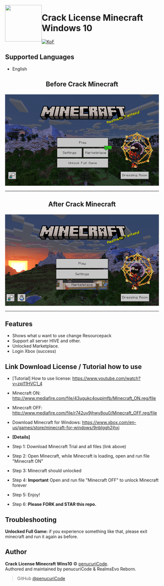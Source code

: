 <a href="https://dsc.gg/kof/"><img width="120" height="120" align="left" style="float: left" src="https://cdn.pixabay.com/photo/2016/11/11/14/49/minecraft-1816996_1280.png"></a>
# Crack License Minecraft Windows 10

[![KoF](https://img.shields.io/discord/857314563639476275?color=5865F2&logo=discord&logoColor=white&style=for-the-badge)](https://dsc.gg/kof/)

## Supported Languages
-   English

###

<h2><p align="center">Before Crack Minecraft</h2></p>
<p align="center">
  <img src="https://github.com/GarudaID/Crack-License-MinecraftWin10/blob/main/before.PNG" width="599" height="299"></a>
  </p>
  <hr>
  <h2><p align="center">After Crack Minecraft</h2></p>
<p align="center">
  <img src="https://github.com/GarudaID/Crack-License-MinecraftWin10/blob/main/after.PNG" width="599" height="299"></a>
  </p>
  <hr>

## Features

- Shows what u want to use change Resourcepack
- Support all server HIVE and other.
- Unlocked Marketplace.
- Login Xbox (success)

## Link Download License / Tutorial how to use

- [Tutorial] How to use license: https://www.youtube.com/watch?v=zpI11HVC1_4
- Minecraft ON: http://www.mediafire.com/file/43ugukc4oupimfb/Minecraft_ON.reg/file
- Minecraft OFF: http://www.mediafire.com/file/r742uy9jhwy8ou0/Minecraft_OFF.reg/file
- Download Minecraft for Windows: https://www.xbox.com/en-us/games/store/minecraft-for-windows/9nblggh2jhxj

- **[Details]**
- Step 1: Download Minecraft Trial and all files (link above)
- Step 2: Open Minecraft, while Minecraft is loading, open and run file "Minecraft ON"
- Step 3: Minecraft should unlocked
- Step 4: **Important** Open and run file "Minecraft OFF" to unlock Minecraft forever
- Step 5: Enjoy!
- Step 6: **Please FORK and STAR this repo.**

## Troubleshooting

**Unlocked Full Game:** if you experience something like that, please exit minecraft and run it again as before.

## Author

**Crack License Minecraft Wins10** © [penucuriCode](https://github.com/penucuriCode).  
Authored and maintained by penucuriCode & RealmsEvo Reborn.

> GitHub [@penucuriCode](https://github.com/penucuriCode)
